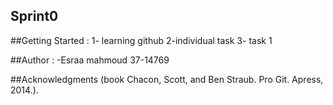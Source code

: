 ## Sprint0

##Getting Started :
1- learning github
2-individual task
3- task 1

##Author :
-Esraa mahmoud  37-14769

##Acknowledgments (book Chacon, Scott, and Ben Straub. Pro Git. Apress,
2014.).
